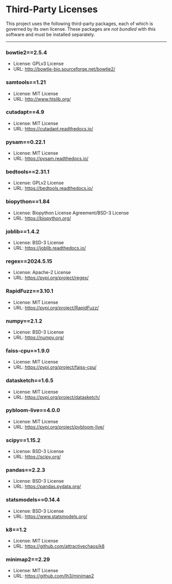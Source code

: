 # Third-Party Licenses

This project uses the following third-party packages, each of which is governed by its own license. These packages are *not bundled* with this software and must be installed separately.

---

### bowtie2==2.5.4
- License: GPLv3 License
- URL: http://bowtie-bio.sourceforge.net/bowtie2/

### samtools==1.21
- License: MIT License
- URL: http://www.htslib.org/

### cutadapt==4.9
- License: MIT License
- URL: https://cutadapt.readthedocs.io/

### pysam==0.22.1
- License: MIT License
- URL: https://pysam.readthedocs.io/

### bedtools==2.31.1
- License: GPLv2 License
- URL: https://bedtools.readthedocs.io/

### biopython==1.84
- License: Biopython License Agreement/BSD-3 License
- URL: https://biopython.org/

### joblib==1.4.2
- License: BSD-3 License
- URL: https://joblib.readthedocs.io/

### regex==2024.5.15
- License: Apache-2 License
- URL: https://pypi.org/project/regex/

### RapidFuzz==3.10.1
- License: MIT License
- URL: https://pypi.org/project/RapidFuzz/

### numpy==2.1.2
- License: BSD-3 License
- URL: https://numpy.org/

### faiss-cpu==1.9.0
- License: MIT License
- URL: https://pypi.org/project/faiss-cpu/

### datasketch==1.6.5
- License: MIT License
- URL: https://pypi.org/project/datasketch/

### pybloom-live==4.0.0
- License: MIT License
- URL: https://pypi.org/project/pybloom-live/

### scipy==1.15.2
- License: BSD-3 License
- URL: https://scipy.org/
 
### pandas==2.2.3
- License: BSD-3 License
- URL: https://pandas.pydata.org/

### statsmodels==0.14.4
- License: BSD-3 License
- URL: https://www.statsmodels.org/

### k8==1.2
- License: MIT License
- URL: https://github.com/attractivechaos/k8

### minimap2==2.29
- License: MIT License
- URL: https://github.com/lh3/minimap2